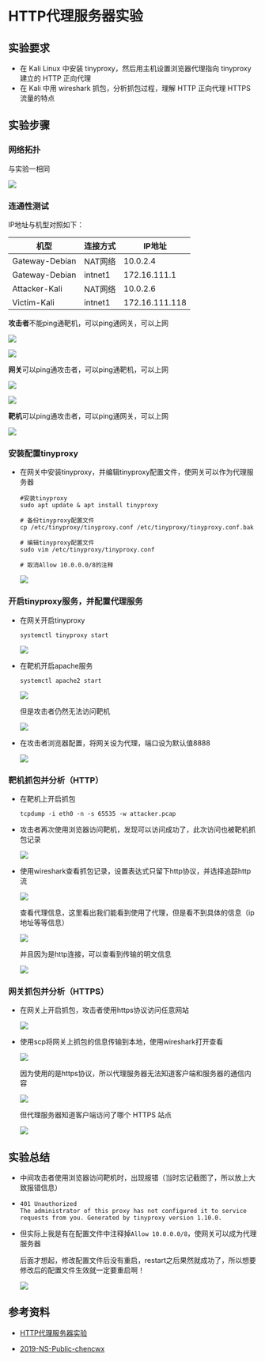 # HTTP代理服务器实验

## 实验要求

- 在 Kali Linux 中安装 tinyproxy，然后用主机设置浏览器代理指向 tinyproxy 建立的 HTTP 正向代理
- 在 Kali 中用 wireshark 抓包，分析抓包过程，理解 HTTP 正向代理 HTTPS 流量的特点

## 实验步骤

### 网络拓扑

与实验一相同

![](img/net-top.png)

### 连通性测试

IP地址与机型对照如下：

| 机型           | 连接方式 | IP地址         |
| -------------- | -------- | -------------- |
| Gateway-Debian | NAT网络  | 10.0.2.4       |
| Gateway-Debian | intnet1  | 172.16.111.1   |
| Attacker-Kali  | NAT网络  | 10.0.2.6       |
| Victim-Kali    | intnet1  | 172.16.111.118 |

**攻击者**不能ping通靶机，可以ping通网关，可以上网

![](img/ping-vic.png)

![](img/ping-baidu.png)

**网关**可以ping通攻击者，可以ping通靶机，可以上网

![](img/gw-ping.png)

![](img/gw-baidu.png)

**靶机**可以ping通攻击者，可以ping通网关，可以上网

![](img/ping-atta.png)

### 安装配置tinyproxy

- 在网关中安装tinyproxy，并编辑tinyproxy配置文件，使网关可以作为代理服务器

  ```
  #安装tinyproxy
  sudo apt update & apt install tinyproxy
  
  # 备份tinyproxy配置文件
  cp /etc/tinyproxy/tinyproxy.conf /etc/tinyproxy/tinyproxy.conf.bak
  
  # 编辑tinyproxy配置文件
  sudo vim /etc/tinyproxy/tinyproxy.conf
  
  # 取消Allow 10.0.0.0/8的注释
  ```

  ![](img/edit-conf.png)

### 开启tinyproxy服务，并配置代理服务

- 在网关开启tinyproxy

  ```
  systemctl tinyproxy start
  ```

  ![](img/start-tiny.png)

- 在靶机开启apache服务

  ```
  systemctl apache2 start
  ```

  ![](img/apache.png)

  但是攻击者仍然无法访问靶机

  ![](img/timeout.png)

- 在攻击者浏览器配置，将网关设为代理，端口设为默认值8888

  ![](img/firefox-proxy.png)

### 靶机抓包并分析（HTTP）

- 在靶机上开启抓包

  ```
  tcpdump -i eth0 -n -s 65535 -w attacker.pcap
  ```

- 攻击者再次使用浏览器访问靶机，发现可以访问成功了，此次访问也被靶机抓包记录

  ![](img/fwcg.png)

- 使用wireshark查看抓包记录，设置表达式只留下http协议，并选择追踪http流

  ![](img/http-stream.png)

  查看代理信息，这里看出我们能看到使用了代理，但是看不到具体的信息（ip地址等等信息）

  ![](img/via.png)

  并且因为是http连接，可以查看到传输的明文信息

  ![](img/wireshark-http.png)

### 网关抓包并分析（HTTPS）

- 在网关上开启抓包，攻击者使用https协议访问任意网站

  ![](img/baidu.png)

- 使用scp将网关上抓包的信息传输到本地，使用wireshark打开查看

  ![](img/scp.png)

  因为使用的是https协议，所以代理服务器无法知道客户端和服务器的通信内容

  ![](img/wireshark-https.png)

  但代理服务器知道客户端访问了哪个 HTTPS 站点

  ![](img/ip.png)

## 实验总结

- 中间攻击者使用浏览器访问靶机时，出现报错（当时忘记截图了，所以放上大致报错信息）

- ```
  401 Unauthorized
  The administrator of this proxy has not configured it to service requests from you. Generated by tinyproxy version 1.10.0.
  ```

- 但实际上我是有在配置文件中注释掉`Allow 10.0.0.0/8`，使网关可以成为代理服务器

  后面才想起，修改配置文件后没有重启，restart之后果然就成功了，所以想要修改后的配置文件生效就一定要重启啊！

  ![](img/restart.png)

## 参考资料

-  [HTTP代理服务器实验](https://c4pr1c3.github.io/cuc-ns/chap0x03/exp.html)

- [2019-NS-Public-chencwx](https://github.com/CUCCS/2019-NS-Public-chencwx)